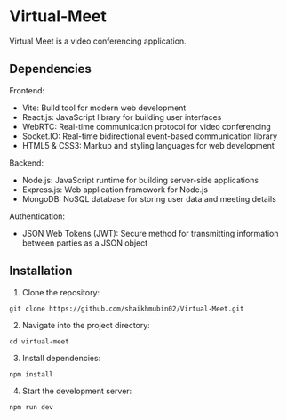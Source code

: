 # Virtual-Meet

Virtual Meet is a video conferencing application.

## Dependencies

Frontend:

- Vite: Build tool for modern web development
- React.js: JavaScript library for building user interfaces
- WebRTC: Real-time communication protocol for video conferencing
- Socket.IO: Real-time bidirectional event-based communication library
- HTML5 & CSS3: Markup and styling languages for web development

Backend:

- Node.js: JavaScript runtime for building server-side applications
- Express.js: Web application framework for Node.js
- MongoDB: NoSQL database for storing user data and meeting details

Authentication:

- JSON Web Tokens (JWT): Secure method for transmitting information between parties as a JSON object

## Installation

1. Clone the repository: 

```base
git clone https://github.com/shaikhmubin02/Virtual-Meet.git
```
2. Navigate into the project directory: 

```base
cd virtual-meet
```
3. Install dependencies: 

```bash
npm install
```
4. Start the development server: 

```base
npm run dev 
```